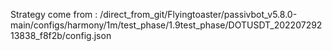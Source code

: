 Strategy come from : /direct_from_git/Flyingtoaster/passivbot_v5.8.0-main/configs/harmony/1m/test_phase/1.9test_phase/DOTUSDT_20220729213838_f8f2b/config.json